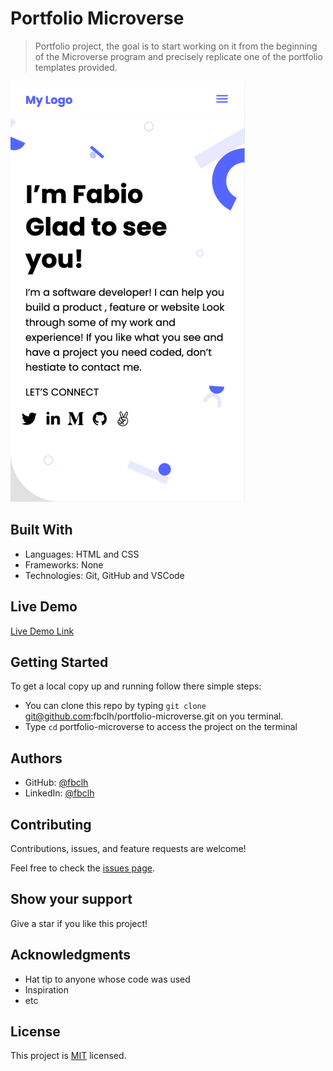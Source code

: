 # Portfolio Microverse

> Portfolio project, the goal is to start working on it from the beginning of the Microverse program and precisely replicate one of the portfolio templates provided.

![screenshot](img/portfolio-microverse.png)

## Built With

- Languages: HTML and CSS
- Frameworks: None
- Technologies: Git, GitHub and VSCode

## Live Demo

[Live Demo Link](https://fbclh.github.io/portfolio-microverse/)

## Getting Started

To get a local copy up and running follow there simple steps:

- You can clone this repo by typing `git clone` git@github.com:fbclh/portfolio-microverse.git on you terminal.
- Type `cd` portfolio-microverse to access the project on the terminal

## Authors

- GitHub: [@fbclh](https://github.com/fbclh)
- LinkedIn: [@fbclh](https://www.linkedin.com/in/fbclh)

## Contributing

Contributions, issues, and feature requests are welcome!

Feel free to check the [issues page](../../issues/).

## Show your support

Give a star if you like this project!

## Acknowledgments

- Hat tip to anyone whose code was used
- Inspiration
- etc

## License

This project is [MIT](./MIT.md) licensed.
